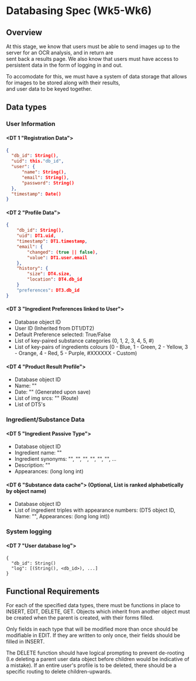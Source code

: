 # Databasing Spec (Wk5-Wk6)  

## Overview 

At this stage, we know that users must be able to send images up to the server for an OCR analysis, and in return are   
sent back a results page. We also know that users must have access to persistent data in the form of logging in and out.   
  
To accomodate for this, we must have a system of data storage that allows for images to be stored along with their results,  
and user data to be keyed together.   

## Data types   
  
### User Information       

#### <DT 1 "Registration Data">   
```json
{
  "db_id": String(), 
  "uid": this."db_id",
  "user": { 
      "name": String(), 
      "email": String(), 
      "password": String()
  }, 
  "timestamp": Date()
}
```

#### <DT 2 "Profile Data">    
```json
{
    "db_id": String(), 
    "uid": DT1.uid,
    "timestamp": DT1.timestamp, 
    "email": { 
        "changed": (true || false), 
        "value": DT1.user.email
    },
    "history": { 
        "size": DT4.size,
        "location": DT4.db_id
    } 
    "preferences": DT3.db_id
}
```  
  
#### <DT 3 "Ingredient Preferences linked to User"> 
* Database object ID   
* User ID (Inherited from DT1/DT2)   
* Default Preference selected: True/False  
* List of key-paired substance categories (0, 1, 2, 3, 4, 5, #)  
* List of key-pairs of ingredients colours (0 - Blue, 1 - Green, 2 - Yellow, 3 - Orange, 4 - Red, 5 - Purple, #XXXXXX - Custom)   
  
#### <DT 4 "Product Result Profile"> 
* Database object ID   
* Name: ""  
* Date: "" (Generated upon save)   
* List of img srcs: "" (Route)   
* List of DT5's   
  
### Ingredient/Substance Data 
  
#### <DT 5 "Ingredient Passive Type">
* Database object ID   
* Ingredient name: ""   
* Ingredient synonyms: "", "", "", "", "", "", ...   
* Description: ""  
* Appearances: (long long int)   

#### <DT 6 "Substance data cache"> (Optional, List is ranked alphabetically by object name) 
* Database object ID   
* List of ingredient triples with appearance numbers: (DT5 object ID, Name: "", Appearances: (long long int))   
  
### System logging 

#### <DT 7 "User database log">
```
{ 
  "db_id": String() 
  "log": [(String(), <db_id>), ...]
} 
```
   
## Functional Requirements 
   
For each of the specified data types, there must be functions in place to INSERT, EDIT, DELETE, GET.
Objects which inherit from another object must be created when the parent is created, with their forms filled. 
  
Only fields in each type that will be modified more than once should be modifiable in EDIT. If they are 
written to only once, their fields should be filled in INSERT. 
  
The DELETE function should have logical prompting to prevent de-rooting (I.e deleting a parent user data 
object before children would be indicative of a mistake). If an entire user's profile is to be deleted, there
should be a specific routing to delete children-upwards. 
  





